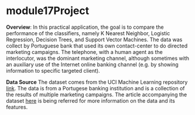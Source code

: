 # module17Project
**Overview**: 
In this practical application, the goal is to compare the performance of the classifiers, namely K Nearest Neighbor, Logistic Regression, Decision Trees, and Support Vector Machines. The data was collect by Portuguese bank that used its own contact-center to do directed marketing campaigns. The telephone, with a human agent as the interlocutor, was the dominant marketing channel, although sometimes with an auxiliary use of the Internet online banking channel (e.g. by showing information to specific targeted client).

**Data Source** 
The dataset comes from the UCI Machine Learning repository [link](https://archive.ics.uci.edu/ml/datasets/bank+marketing).  The data is from a Portugese banking institution and is a collection of the results of multiple marketing campaigns. The article accompanying the dataset [here](CRISP-DM-BANK.pdf) is being referred for more information on the data and its features.
